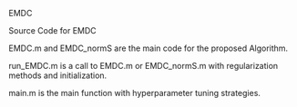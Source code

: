 EMDC

Source Code for EMDC

EMDC.m and EMDC_normS are the main code for the proposed Algorithm. 

run_EMDC.m is a call to EMDC.m or EMDC_normS.m with regularization methods and initialization.

main.m is the main function with hyperparameter tuning strategies.
